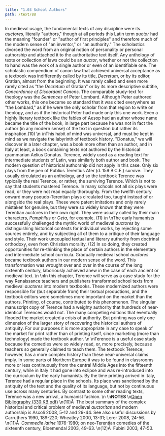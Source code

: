 ```yaml
---
title: "1.03 School Authors"
path: /text/88
---
```

In medieval usage, the fundamental texts of any discipline were its <em>auctores</em>, literally "authors," though at all periods this Latin term <em>auctor</em> had the meaning "founder" or "author of first principles" and therefore much of the modern sense of "an inventor," or "an authority." The scholastics divorced the word from an original notion of personality or personal authorship and attached it to the authoritative text itself. Any anthology of texts or collection of laws could be an <em>auctor</em>, whether or not the collection to hand was the work of a single author or even of an identifiable one. The scholastic compendium of canon law that achieved universal acceptance as a textbook was indifferently called by its title, <em>Decretum</em>, or by its editor, Gratian, almost from the beginning. It was rarely called and even more rarely cited as "the <em>Decretum</em> of Gratian" or by its more descriptive subtitle, <em>Concordance of Discordant Canons</em>. The comparable study-text for theology was the <em>Sentences</em> of Peter Lombard. Although Peter authored other works, this one became so standard that it was cited everywhere as "the Lombard," as if he were the only scholar from that region to write on theology, and as if the historical Peter had made only this one work. Even a highly literary textbook like the fables of Aesop had an author whose name became the title of the book, in large part because he was not in fact the author (in any modern sense) of the text in question but rather its inspiration.(10)\n\nThis habit of mind was universal, and must be kept in mind as we navigate the labyrinth of textbook history. "Donatus," we will discover in a later chapter, was a book more often than an author, and in Italy at least, a book containing texts not authored by the historical grammarian Aelius Donatus. Terence, widely used as a reading text for intermediate students of Latin, was similarly both author and book. The modern question of historical authorship did not apply in this case. Only six plays from the pen of Publius Terentius Afer (d. 159 B.C.E.) survive. They usually circulated as an anthology, and so the textbook Terence was typically the real Terence, or rather, the surviving Terence. Which is not to say that students mastered Terence. In many schools not all six plays were read, or they were not read equally thoroughly. From the twelfth century onward many pseudo-Terentian plays circulated too, taught instead of or alongside the real plays. These were patent imitations and only rarely mistaken for genuine, but they were so widely known that they were Terentian auctores in their own right. They were usually called by their main characters, <em>Pamphilus</em> or <em>Geta</em>, for example. (11)\n\nThe early humanists successfully challenged the mythic world of medieval <em>auctores</em> by distinguishing historical contexts for individual works, by rejecting some sources entirely, and by subjecting all of them to a critique of their language and style. Their work uncoupled textual and literary authority from doctrinal orthodoxy, even from Christian morality. (12) In so doing, they created opportunities for re-thinking the place of certain authors in the elementary and intermediate school curricula. Gradually medieval school <em>auctores</em> became textbook authors in our modern sense of the word. This transformation was wrought over and over in the course of the long sixteenth century, laboriously achieved anew in the case of each ancient or medieval text.\n\nIn this chapter, Terence will serve as a case study for the way Renaissance teachers and publishers transformed school texts from medieval <em>auctores</em> into modern textbooks. These modernized authors were responsible for (but separable from) their textual productions, and the textbook editors were sometimes more important on the market than the authors. Printing, of course, contributed to this phenomenon. The singular manuscript copy of Terence had a weighty authority that hundreds of near-identical Terences would not. The many competing editions that eventually flooded the market created a crisis of authority. But printing was only one dimension of the larger story of recovering the historical authors of antiquity. For our purposes it is more appropriate in any case to speak of the market for print rather than of printing itself, since marketing (more than technology) made the textbook author.\n\nTerence is a useful case study because the comedies were so widely read, or, more precisely, because teachers so generally claimed to teach them. The textbook Terence, however, has a more complex history than these near-universal claims imply. In some parts of Northern Europe it was to be found in classrooms more or less continuously from the central Middle Ages into the fifteenth century, while in Italy it had gone into eclipse and was re-introduced into the curriculum by the early humanists. By the time printing arrived in Italy, Terence had a regular place in the schools. Its place was sanctioned by the antiquity of the text and the quality of its language, but not by continuous use across many centuries. By contrast to some other reading texts, Terence was a new arrival, a humanist fashion.\n\n<strong>NOTES</strong>\n<a href="http://www.humanismforsale.org/bibliography.pdf" target="new">Open Bibliography (330 KB pdf)</a>\n(10)Â  The best summary of the complex historical and critical problem of medieval <em>auctoritas</em> and modern authorship is Ascoli 2008, 5-12 and 29-44. See also useful discussions by Carruthers 1990, 189-220; Wheatley 2000, 13-31; Lerer 2008, 24-56.\n(11)Â  <em>Commedie latine</em> 1976-1980; on neo-Terentian comedies of the sixteenth century, Bloemendal 2003, 49-63.\n(12)Â  Fubini 2003, 47-53.
